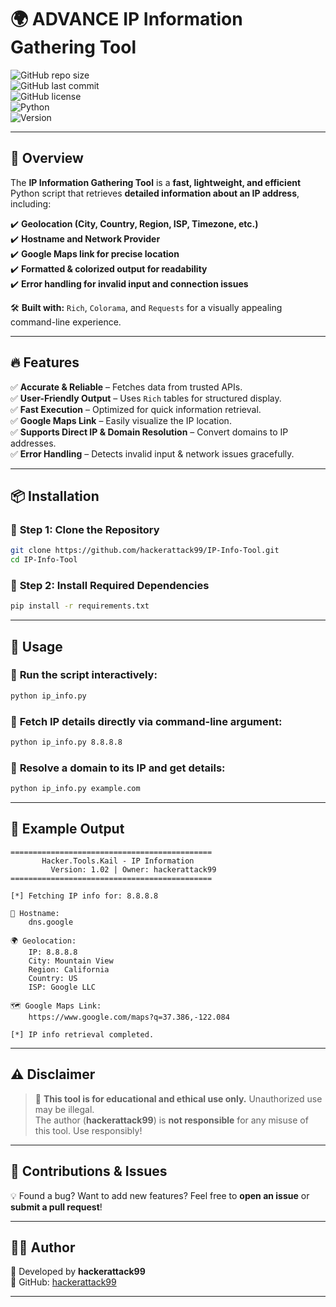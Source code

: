 # 🌍 **ADVANCE IP Information Gathering Tool**  

![GitHub repo size](https://img.shields.io/github/repo-size/hackerattack99/IP-Info-Tool?style=for-the-badge&color=blue)  
![GitHub last commit](https://img.shields.io/github/last-commit/hackerattack99/IP-Info-Tool?style=for-the-badge&color=green)  
![GitHub license](https://img.shields.io/github/license/hackerattack99/IP-Info-Tool?style=for-the-badge&color=red)  
![Python](https://img.shields.io/badge/Python-3.x-blue?style=for-the-badge)  
![Version](https://img.shields.io/badge/Version-1.02-purple?style=for-the-badge)  

---

## 🚀 **Overview**  

The **IP Information Gathering Tool** is a **fast, lightweight, and efficient** Python script that retrieves **detailed information about an IP address**, including:  

✔️ **Geolocation (City, Country, Region, ISP, Timezone, etc.)**  
✔️ **Hostname and Network Provider**  
✔️ **Google Maps link for precise location**  
✔️ **Formatted & colorized output for readability**  
✔️ **Error handling for invalid input and connection issues**  

🛠️ **Built with:** `Rich`, `Colorama`, and `Requests` for a visually appealing command-line experience.  

---

## 🔥 **Features**  

✅ **Accurate & Reliable** – Fetches data from trusted APIs.  
✅ **User-Friendly Output** – Uses `Rich` tables for structured display.  
✅ **Fast Execution** – Optimized for quick information retrieval.  
✅ **Google Maps Link** – Easily visualize the IP location.  
✅ **Supports Direct IP & Domain Resolution** – Convert domains to IP addresses.  
✅ **Error Handling** – Detects invalid input & network issues gracefully.  

---

## 📦 **Installation**  

### 🔹 **Step 1: Clone the Repository**  
```bash
git clone https://github.com/hackerattack99/IP-Info-Tool.git
cd IP-Info-Tool
```

### 🔹 **Step 2: Install Required Dependencies**  
```bash
pip install -r requirements.txt
```

---

## 🎯 **Usage**  

### 🔹 **Run the script interactively:**  
```bash
python ip_info.py
```

### 🔹 **Fetch IP details directly via command-line argument:**  
```bash
python ip_info.py 8.8.8.8
```

### 🔹 **Resolve a domain to its IP and get details:**  
```bash
python ip_info.py example.com
```

---

## 📌 **Example Output**  

```
=============================================
       Hacker.Tools.Kail - IP Information
         Version: 1.02 | Owner: hackerattack99
=============================================

[*] Fetching IP info for: 8.8.8.8

📡 Hostname:  
    dns.google  

🌍 Geolocation:  
    IP: 8.8.8.8  
    City: Mountain View  
    Region: California  
    Country: US  
    ISP: Google LLC  

🗺️ Google Maps Link:  
    https://www.google.com/maps?q=37.386,-122.084  

[*] IP info retrieval completed.
```

---

## ⚠️ **Disclaimer**  

> 🚨 **This tool is for educational and ethical use only.** Unauthorized use may be illegal.  
> The author (**hackerattack99**) is **not responsible** for any misuse of this tool. Use responsibly!  

---

## 🤝 **Contributions & Issues**  

💡 Found a bug? Want to add new features? Feel free to **open an issue** or **submit a pull request**!  

---

## 👨‍💻 **Author**  

👤 Developed by **hackerattack99**  
🔗 GitHub: [hackerattack99](https://github.com/hackerattack99)  

---

